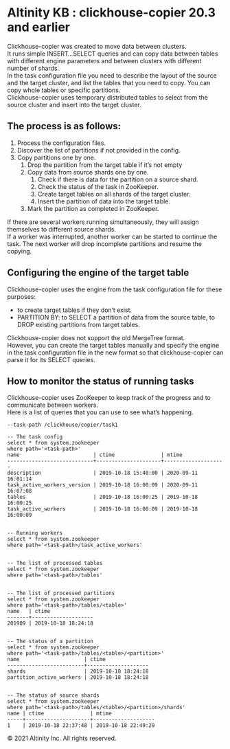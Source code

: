 # Altinity KB : clickhouse-copier 20.3 and earlier

Clickhouse-copier was created to move data between clusters.  
It runs simple INSERT…SELECT queries and can copy data between tables with different engine parameters and between clusters with different number of shards.  
In the task configuration file you need to describe the layout of the source and the target cluster, and list the tables that you need to copy. You can copy whole tables or specific partitions.  
Clickhouse-copier uses temporary distributed tables to select from the source cluster and insert into the target cluster.

## The process is as follows: <a id="clickhouse-copier20.3andearlier-Theprocessisasfollows:"></a>

1. Process the configuration files.
2. Discover the list of partitions if not provided in the config.
3. Copy partitions one by one.
   1. Drop the partition from the target table if it’s not empty
   2. Copy data from source shards one by one.
      1. Check if there is data for the partition on a source shard.
      2. Check the status of the task in ZooKeeper.
      3. Create target tables on all shards of the target cluster.
      4. Insert the partition of data into the target table.
   3. Mark the partition as completed in ZooKeeper.

If there are several workers running simultaneously, they will assign themselves to different source shards.  
If a worker was interrupted, another worker can be started to continue the task. The next worker will drop incomplete partitions and resume the copying.

## Configuring the engine of the target table <a id="clickhouse-copier20.3andearlier-Configuringtheengineofthetargettable"></a>

Clickhouse-copier uses the engine from the task configuration file for these purposes:

* to create target tables if they don’t exist.
* PARTITION BY: to SELECT a partition of data from the source table, to DROP existing partitions from target tables.

Clickhouse-copier does not support the old MergeTree format.  
However, you can create the target tables manually and specify the engine in the task configuration file in the new format so that clickhouse-copier can parse it for its SELECT queries.

## How to monitor the status of running tasks <a id="clickhouse-copier20.3andearlier-Howtomonitorthestatusofrunningtasks"></a>

Clickhouse-copier uses ZooKeeper to keep track of the progress and to communicate between workers.  
Here is a list of queries that you can use to see what’s happening.

```text
--task-path /clickhouse/copier/task1

-- The task config
select * from system.zookeeper
where path='<task-path>'
name                        | ctime               | mtime              
----------------------------+---------------------+--------------------
description                 | 2019-10-18 15:40:00 | 2020-09-11 16:01:14
task_active_workers_version | 2019-10-18 16:00:09 | 2020-09-11 16:07:08
tables                      | 2019-10-18 16:00:25 | 2019-10-18 16:00:25
task_active_workers         | 2019-10-18 16:00:09 | 2019-10-18 16:00:09


-- Running workers
select * from system.zookeeper
where path='<task-path>/task_active_workers'


-- The list of processed tables
select * from system.zookeeper
where path='<task-path>/tables'


-- The list of processed partitions
select * from system.zookeeper
where path='<task-path>/tables/<table>'
name   | ctime              
-------+--------------------
201909 | 2019-10-18 18:24:18


-- The status of a partition
select * from system.zookeeper
where path='<task-path>/tables/<table>/<partition>'
name                     | ctime              
-------------------------+--------------------
shards                   | 2019-10-18 18:24:18
partition_active_workers | 2019-10-18 18:24:18


-- The status of source shards
select * from system.zookeeper
where path='<task-path>/tables/<table>/<partition>/shards'
name | ctime               | mtime              
-----+---------------------+--------------------
1    | 2019-10-18 22:37:48 | 2019-10-18 22:49:29
```

© 2021 Altinity Inc. All rights reserved.
